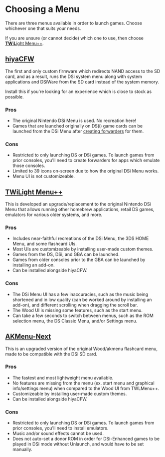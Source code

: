# Choosing a Menu

There are three menus available in order to launch games. Choose whichever one that suits your needs.

If you are unsure (or cannot decide) which one to use, then choose [**TW**i**L**ight Menu++](#twilight-menu).

## [hiyaCFW](installing-unlaunch-and-hiyacfw.html)

The first and only custom firmware which redirects NAND access to the SD card, and as a result, runs the DSi system menu along with system applications and DSiWare from the SD card instead of the system memory.

Install this if you're looking for an experience which is close to stock as possible.

### Pros

- The original Nintendo DSi Menu is used. No recreation here!
- Games that are launched originally on DS(i) game cards can be launched from the DSi Menu after [creating forwarders](https://wiki.ds-homebrew.com/ds-index/forwarders) for them.

### Cons

- Restricted to only launching DS or DSi games. To launch games from prior consoles, you'll need to create forwarders for apps which emulate those consoles.
- Limited to 39 icons on-screen due to how the original DSi Menu works.
- Menu UI is not customizeable.

## [**TW**i**L**ight Menu++](installing-twilight-menu.html)

This is developed an upgrade/replacement to the original Nintendo DSi Menu that allows running other homebrew applications, retail DS games, emulators for various older systems, and more.

### Pros

- Includes near-faithful recreations of the DSi Menu, the 3DS HOME Menu, and some flashcard UIs.
- Most UIs are customizeable by installing user-made custom themes.
- Games from the DS, DSi, and GBA can be launched.
- Games from older consoles prior to the GBA can be launched by installing an add-on.
- Can be installed alongside hiyaCFW.

### Cons

- The DSi Menu UI has a few inaccuracies, such as the music being shortened and in low quality (can be worked around by installing an add-on), and different scrolling when dragging the scroll bar.
- The Wood UI is missing some features, such as the start menu.
- Can take a few seconds to switch between menus, such as the ROM selection menu, the DS Classic Menu, and/or Settings menu.

## [AKMenu-Next](installing-akmenu-next.html)

This is an upgraded version of the original Wood/akmenu flashcard menu, made to be compatible with the DSi SD card.

### Pros

- The fastest and most lightweight menu available.
- No features are missing from the menu (ex. start menu and graphical info/settings menu) when compared to the Wood UI from TWLMenu++.
- Customizeable by installing user-made custom themes.
- Can be installed alongside hiyaCFW.

### Cons

- Restricted to only launching DS or DSi games. To launch games from prior consoles, you'll need to install emulators.
- Music and/or sound effects cannot be used.
- Does not auto-set a donor ROM in order for DSi-Enhanced games to be played in DSi mode without Unlaunch, and would have to be set manually.
